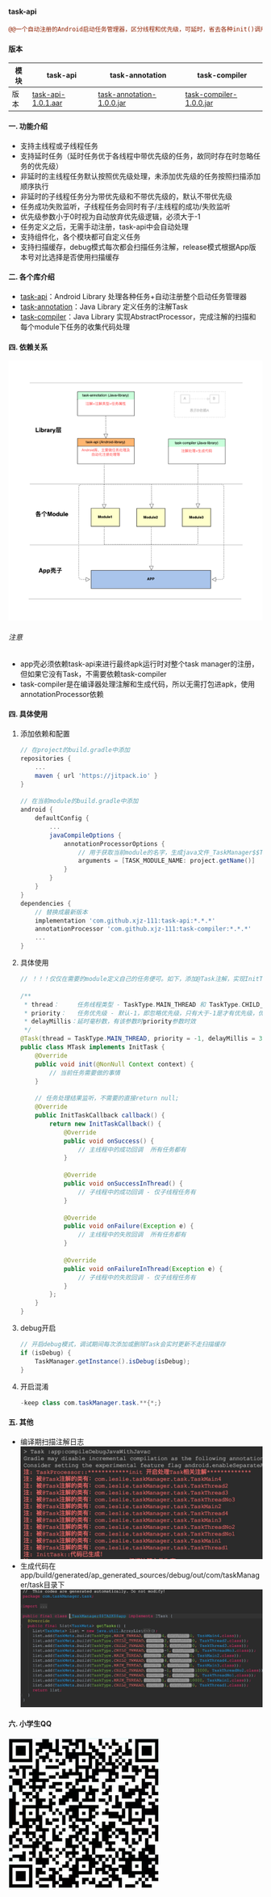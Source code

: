 #### task-api
```diff
@@一个自动注册的Android启动任务管理器，区分线程和优先级，可延时，省去各种init()调用，只需定义自己的Task。@@ 
```
#### 版本
模块|task-api|task-annotation|task-compiler
---|---|---|---
版本|[task-api-1.0.1.aar](https://jitpack.io/com/github/xjz-111/task-api/1.0.1/task-api-1.0.1.aar)|[task-annotation-1.0.0.jar](https://jitpack.io/com/github/xjz-111/task-annotation/1.0.0/task-annotation-1.0.0.jar)|[task-compiler-1.0.0.jar](https://jitpack.io/com/github/xjz-111/task-compiler/1.0.0/task-compiler-1.0.0.jar)

#### 一. 功能介绍
* 支持主线程或子线程任务  
* 支持延时任务（延时任务优于各线程中带优先级的任务，故同时存在时忽略任务的优先级）  
* 非延时的主线程任务默认按照优先级处理，未添加优先级的任务按照扫描添加顺序执行  
* 非延时的子线程任务分为带优先级和不带优先级的，默认不带优先级  
* 任务成功失败监听，子线程任务会同时有子/主线程的成功/失败监听
* 优先级参数小于0时视为自动放弃优先级逻辑，必须大于-1  
* 任务定义之后，无需手动注册，task-api中会自动处理  
* 支持组件化，各个模块都可自定义任务  
* 支持扫描缓存，debug模式每次都会扫描任务注解，release模式根据App版本号对比选择是否使用扫描缓存  
#### 二. 各个库介绍
* [task-api](https://github.com/xjz-111/task-api)：Android Library 处理各种任务+自动注册整个启动任务管理器
* [task-annotation](https://github.com/xjz-111/task-annotation)：Java Library 定义任务的注解Task
* [task-compiler](https://github.com/xjz-111/task-compiler)：Java Library 实现AbstractProcessor，完成注解的扫描和每个module下任务的收集代码处理
#### 四. 依赖关系
![image](https://github.com/xjz-111/task-api/blob/master/imgs/1.jpg)
###### 注意
* app壳必须依赖task-api来进行最终apk运行时对整个task manager的注册，但如果它没有Task，不需要依赖task-compiler
* task-compiler是在编译器处理注解和生成代码，所以无需打包进apk，使用annotationProcessor依赖
#### 四. 具体使用
1. 添加依赖和配置
    ``` gradle
    // 在project的build.gradle中添加
    repositories {
        ...
        maven { url 'https://jitpack.io' }
    }
    
    // 在当前module的build.gradle中添加
    android {
        defaultConfig {
            ...
            javaCompileOptions {
                annotationProcessorOptions {
                    // 用于获取当前module的名字，生成java文件_TaskManager$$TASK$${TASK_MODULE_NAME}.java
                    arguments = [TASK_MODULE_NAME: project.getName()]
                }
            }
        }
    }
    dependencies {
        // 替换成最新版本
        implementation 'com.github.xjz-111:task-api:*.*.*'
        annotationProcessor 'com.github.xjz-111:task-compiler:*.*.*'
        ...
    }
    ```
  
2. 具体使用
    ``` java
    // ！！！仅仅在需要的module定义自己的任务便可。如下，添加@Task注解，实现InitTask，其他无需任何操作！！！
    
    /**
     * thread：     任务线程类型 - TaskType.MAIN_THREAD 和 TaskType.CHILD_THREAD
     * priority：   任务优先级 - 默认-1，即忽略优先级，只有大于-1是才有优先级，优先级相同时根据扫描顺序决定
     * delayMillis：延时毫秒数，有该参数时priority参数时效
     */
    @Task(thread = TaskType.MAIN_THREAD, priority = -1, delayMillis = 3000)
    public class MTask implements InitTask {
        @Override
        public void init(@NonNull Context context) {
            // 当前任务需要做的事情
        }

        // 任务处理结果监听，不需要的直接return null;
        @Override
        public InitTaskCallback callback() {
            return new InitTaskCallback() {
                @Override
                public void onSuccess() {
                    // 主线程中的成功回调  所有任务都有
                }

                @Override
                public void onSuccessInThread() {
                    // 子线程中的成功回调 - 仅子线程任务有
                }

                @Override
                public void onFailure(Exception e) {
                    // 主线程中的失败回调  所有任务都有
                }

                @Override
                public void onFailureInThread(Exception e) {
                    // 子线程中的失败回调 - 仅子线程任务有
                }
            };
        }
    }
    ```
3. debug开启
    ``` java
    // 开启debug模式，调试期间每次添加或删除Task会实时更新不走扫描缓存
    if (isDebug) {           
        TaskManager.getInstance().isDebug(isDebug);  
    }
    ```
4. 开启混淆
    ``` java
    -keep class com.taskManager.task.**{*;}
    ```

#### 五. 其他
* 编译期扫描注解日志
![image](https://github.com/xjz-111/task-api/blob/master/imgs/build-log.jpg)
* 生成代码在app/build/generated/ap_generated_sources/debug/out/com/taskManager/task目录下
![image](https://github.com/xjz-111/task-api/blob/master/imgs/generate-code.jpg)  
#### 六. 小学生QQ
<img src="https://github.com/xjz-111/task-api/blob/master/imgs/qq.jpg" width="300" height="300"/><br/>






